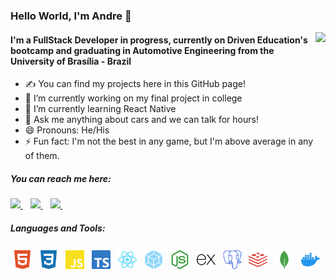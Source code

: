 ### Hello World, I'm Andre 👋

<img align= "right" style="height: 200px;" src="https://github-readme-stats.vercel.app/api?username=drebraga&show_icons=true&count_private=true&theme=dark" />

#### I'm a FullStack Developer in progress, currently on Driven Education's bootcamp and graduating in Automotive Engineering from the University of Brasília - Brazil
- ✍  You can find my projects here in this GitHub page!
- 🔭 I’m currently working on my final project in college
- 🌱 I’m currently learning React Native
- 💬 Ask me anything about cars and we can talk for hours!
- 😄 Pronouns: He/His
- ⚡ Fun fact: I'm not the best in any game, but I'm above average in any of them.

##### You can reach me here:
<p align= "left">
    <a href="mailto:dre.braga@gmail.com">
        <img style="height: 20px" src="https://img.shields.io/badge/Gmail-D14836?style=for-the-badge&logo=gmail&logoColor=white" />
    </a>&nbsp;&nbsp;
    <a href= "https://www.instagram.com/drebraga/" >
        <img style="height: 20px" src="https://img.shields.io/badge/Instagram-E4405F?style=for-the-badge&logo=instagram&logoColor=white" />
    </a>&nbsp;&nbsp;
    <a href= "https://www.linkedin.com/in/andr%C3%A9-braga-80a07a18b/">
        <img style="height: 20px" src="https://img.shields.io/badge/LinkedIn-0077B5?style=for-the-badge&logo=linkedin&logoColor=white" />
    </a>&nbsp;&nbsp;
</p>


##### Languages and Tools:

<p>
    <code><img src="./imgs/html5.svg" height="30" style="vertical-align:down; margin:4px" alt="HTML5"></code>
    <code><img src="./imgs/css3.svg" height="30" style="vertical-align:down; margin:4px" alt="CSS3"></code>
    <code><img src="./imgs/javascrypt.svg" height="30" style="vertical-align:down; margin:4px" alt="javascrypt"></code>
    <code><img src="./imgs/typescrypt.svg" height="30" style="vertical-align:down; margin:4px" alt="typescrypt"></code>
    <code><img src="./imgs/react.svg" height="30" style="vertical-align:down; margin:4px" alt="react"></code>
    <code><img src="./imgs/webpack.svg" height="30" style="vertical-align:down; margin:4px" alt="webpack"></code>
    <code><img src="./imgs/nodejs.svg" height="30" style="vertical-align:down; margin:4px" alt="nodejs"></code>
    <code><img src="./imgs/express.svg" height="30" style="vertical-align:down; margin:4px" alt="express"></code>
    <code><img src="./imgs/postgresql.svg" height="30" style="vertical-align:down; margin:4px" alt="postgresql"></code>
    <code><img src="./imgs/redis.svg" height="30" style="vertical-align:down; margin:4px" alt="redis"></code>
    <code><img src="./imgs/mongodb.svg" height="30" style="vertical-align:down; margin:4px" alt="mongodb"></code>
    <code><img src="./imgs/docker.svg" height="30" style="vertical-align:down; margin:4px" alt="docker"></code>
</p>

<!--
**drebraga/drebraga** is a ✨ _special_ ✨ repository because its `README.md` (this file) appears on your GitHub profile.
/<img src="" />
Here are some ideas to get you started:

- 🔭 I’m currently working on ...
- 🌱 I’m currently learning ...
- 👯 I’m looking to collaborate on ...
- 🤔 I’m looking for help with ...
- 💬 Ask me about ...
- 📫 How to reach me: ...
- 😄 Pronouns: ...
- ⚡ Fun fact: ...


    <code><img src="./imgs/linux.svg" height="30" style="vertical-align:down; margin:4px" alt="linux"></code>
    <code><img src="./imgs/gnubash.svg" height="30" style="vertical-align:down; margin:4px" alt="BASH"></code>
    <code><img src="./imgs/git.svg" height="30" style="vertical-align:down; margin:4px" alt="git"></code>
    <code><img src="./imgs/github.svg" height="30" style="vertical-align:down; margin:4px" alt="github"></code>
-->
